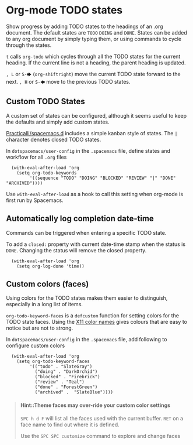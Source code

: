 # Org-mode TODO states
Show progress by adding TODO states to the headings of an .org document.  The default states are `TODO` `DOING` and `DONE`.  States can be added to any org document by simply typing them, or using commands to cycle through the states.

`t` calls `org-todo` which cycles through all the TODO states for the current heading. If the current line is not a heading, the parent heading is updated.

`, L` or `S-🡆` (`org-shiftright`) move the current TODO state forward to the next. `, H` or `S-🡄` move to the previous TODO states.


## Custom TODO States
A custom set of states can be configured, although it seems useful to keep the defaults and simply add custom states.

[Practicalli/spacemacs.d](https://github.com/practcialli/spacemacs.d) includes a simple kanban style of states.  The `|` character denotes closed TODO states.

In `dotspacemacs/user-config` in the `.spacemacs` file, define states and workflow for all `.org` files

```elisp
  (with-eval-after-load 'org
    (setq org-todo-keywords
         '((sequence "TODO" "DOING" "BLOCKED" "REVIEW" "|" "DONE" "ARCHIVED"))))
```
Use `with-eval-after-load` as a hook to call this setting when org-mode is first run by Spacemacs.


## Automatically log completion date-time
Commands can be triggered when entering a specific TODO state.

To add a `closed:` property with current date-time stamp when the status is `DONE`.  Changing the status will remove the closed property.

```elisp
  (with-eval-after-load 'org
    (setq org-log-done 'time))
```


## Custom colors (faces)
Using colors for the TODO states makes them easier to distinguish, especially in a long list of items.

`org-todo-keyword-faces` is a `defcustom` function for setting colors for the TODO state faces. Using the [X11 color names](https://en.wikipedia.org/wiki/Web_colors) gives colours that are easy to notice but are not to strong.

In `dotspacemacs/user-config` in the `.spacemacs` file, add following to configure custom colors
```elsip
  (with-eval-after-load 'org
    (setq org-todo-keyword-faces
         '(("todo" . "SlateGray")
           ("doing" . "DarkOrchid")
           ("blocked" . "Firebrick")
           ("review" . "Teal")
           ("done" . "ForestGreen")
           ("archived" .  "SlateBlue"))))
```

> #### Hint::Theme faces may over-ride your custom color settings
> `SPC h d F` will list all the faces used with the current buffer. `RET` on a face name to find out where it is defined.
>
> Use the `SPC SPC customize` command to explore and change faces
